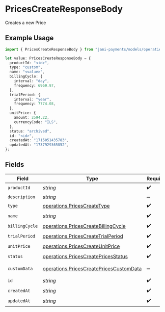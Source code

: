 # PricesCreateResponseBody

Creates a new Price

## Example Usage

```typescript
import { PricesCreateResponseBody } from "jani-payments/models/operations";

let value: PricesCreateResponseBody = {
  productId: "<id>",
  type: "custom",
  name: "<value>",
  billingCycle: {
    interval: "day",
    frequency: 6969.97,
  },
  trialPeriod: {
    interval: "year",
    frequency: 7774.08,
  },
  unitPrice: {
    amount: 2594.22,
    currencyCode: "ILS",
  },
  status: "archived",
  id: "<id>",
  createdAt: "1715051435783",
  updatedAt: "1737929365852",
};
```

## Fields

| Field                                                                                              | Type                                                                                               | Required                                                                                           | Description                                                                                        |
| -------------------------------------------------------------------------------------------------- | -------------------------------------------------------------------------------------------------- | -------------------------------------------------------------------------------------------------- | -------------------------------------------------------------------------------------------------- |
| `productId`                                                                                        | *string*                                                                                           | :heavy_check_mark:                                                                                 | N/A                                                                                                |
| `description`                                                                                      | *string*                                                                                           | :heavy_minus_sign:                                                                                 | N/A                                                                                                |
| `type`                                                                                             | [operations.PricesCreateType](../../models/operations/pricescreatetype.md)                         | :heavy_check_mark:                                                                                 | N/A                                                                                                |
| `name`                                                                                             | *string*                                                                                           | :heavy_check_mark:                                                                                 | N/A                                                                                                |
| `billingCycle`                                                                                     | [operations.PricesCreateBillingCycle](../../models/operations/pricescreatebillingcycle.md)         | :heavy_check_mark:                                                                                 | N/A                                                                                                |
| `trialPeriod`                                                                                      | [operations.PricesCreateTrialPeriod](../../models/operations/pricescreatetrialperiod.md)           | :heavy_check_mark:                                                                                 | N/A                                                                                                |
| `unitPrice`                                                                                        | [operations.PricesCreateUnitPrice](../../models/operations/pricescreateunitprice.md)               | :heavy_check_mark:                                                                                 | N/A                                                                                                |
| `status`                                                                                           | [operations.PricesCreatePricesStatus](../../models/operations/pricescreatepricesstatus.md)         | :heavy_check_mark:                                                                                 | N/A                                                                                                |
| `customData`                                                                                       | [operations.PricesCreatePricesCustomData](../../models/operations/pricescreatepricescustomdata.md) | :heavy_minus_sign:                                                                                 | Any valid JSON value                                                                               |
| `id`                                                                                               | *string*                                                                                           | :heavy_check_mark:                                                                                 | N/A                                                                                                |
| `createdAt`                                                                                        | *string*                                                                                           | :heavy_check_mark:                                                                                 | N/A                                                                                                |
| `updatedAt`                                                                                        | *string*                                                                                           | :heavy_check_mark:                                                                                 | N/A                                                                                                |